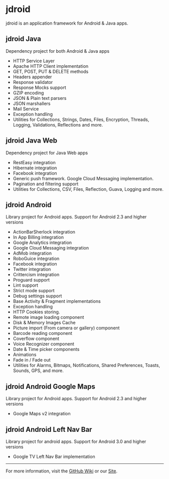 jdroid
======

jdroid is an application framework for Android & Java apps.

jdroid Java
-----------
Dependency project for both Android & Java apps
* HTTP Service Layer
 * Apache HTTP Client implementation
 * GET, POST, PUT & DELETE methods
 * Headers appender
 * Response validator
 * Response Mocks support
 * GZIP encoding
* JSON & Plain text parsers
* JSON marshallers
* Mail Service
* Exception handling
* Utilities for Collections, Strings, Dates, Files, Encryption, Threads, Logging, Validations, Reflections and more.

jdroid Java Web
---------------
Dependency project for Java Web apps 
* RestEasy integration
* Hibernate integration
* Facebook integration
* Generic push framework. Google Cloud Messaging implementation.
* Pagination and filtering support
* Utilities for Collections, CSV, Files, Reflection, Guava, Logging and more.

jdroid Android
--------------
Library project for Android apps. Support for Android 2.3 and higher versions
* ActionBarSherlock integration
* In App Billing integration
* Google Analytics integration
* Google Cloud Messaging integration
* AdMob integration
* RoboGuice integration
* Facebook integration
* Twitter integration
* Crittercism integration
* Proguard support
* Lint support
* Strict mode support
* Debug settings support
* Base Activity & Fragment implementations
* Exception handling
* HTTP Cookies storing.
* Remote image loading component
* Disk & Memory Images Cache
* Picture import (From camera or gallery) component
* Barcode reading component
* Coverflow component
* Voice Recognizer component
* Date & Time picker components
* Animations
 * Fade in / Fade out
* Utilities for Alarms, Bitmaps, Notifications, Shared Preferences, Toasts, Sounds, GPS, and more.

jdroid Android Google Maps
--------------
Library project for Android apps. Support for Android 2.3 and higher versions
* Google Maps v2 integration

jdroid Android Left Nav Bar
--------------
Library project for android apps. Support for Android 3.0 and higher versions
* Google TV Left Nav Bar implementation

--------------
For more information, visit the [GitHub Wiki][1] or our [Site][2].

[1]: https://github.com/maxirosson/jdroid/wiki
[2]: http://maxirosson.github.com/jdroid/
